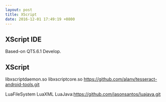 ```yaml
---
layout: post
title: XScript
date: 2016-12-01 17:49:19 +0800
---
```


## XScript IDE
Based-on QT5.6.1 Develop.

## XScript

libxscriptdaemon.so
libxscriptcore.so
https://github.com/alanv/tesseract-android-tools.git

LuaFileSystem
LuaXML
LuaJava:https://github.com/jasonsantos/luajava.git